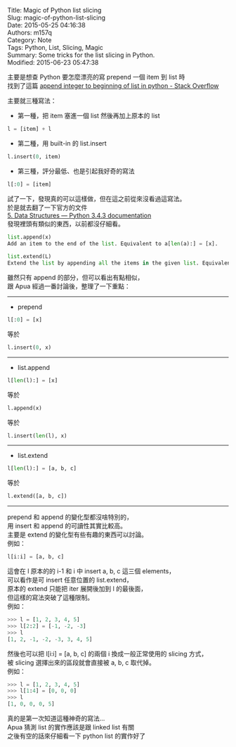 Title: Magic of Python list slicing  
Slug: magic-of-python-list-slicing  
Date: 2015-05-25 04:16:38  
Authors: m157q  
Category: Note  
Tags: Python, List, Slicing, Magic  
Summary: Some tricks for the list slicing in Python.  
Modified: 2015-06-23 05:47:38  
  
主要是想查 Python 要怎麼漂亮的寫 prepend 一個 item 到 list 時  
找到了這篇 [append integer to beginning of list in python - Stack Overflow](http://stackoverflow.com/questions/17911091/append-integer-to-beginning-of-list-in-python)  
  
主要就三種寫法：  
  
+ 第一種，把 item 塞進一個 list 然後再加上原本的 list  
```python  
l = [item] + l  
```  
  
+ 第二種，用 built-in 的 list.insert  
```python  
l.insert(0, item)  
```  
  
+ 第三種，評分最低、也是引起我好奇的寫法  
```python  
l[:0] = [item]  
```  
  
試了一下，發現真的可以這樣做，但在這之前從來沒看過這寫法。  
於是就去翻了一下官方的文件  
[5. Data Structures — Python 3.4.3 documentation](https://docs.python.org/3.4/tutorial/datastructures.html)  
發現裡頭有類似的東西，以前都沒仔細看。  
  
```python  
list.append(x)  
Add an item to the end of the list. Equivalent to a[len(a):] = [x].  
  
list.extend(L)  
Extend the list by appending all the items in the given list. Equivalent to a[len(a):] = L.  
```  
  
雖然只有 append 的部分，但可以看出有點相似，  
跟 Apua 經過一番討論後，整理了一下重點：  
  
---  
  
+ prepend  
```python  
l[:0] = [x]  
```  
等於  
```python  
l.insert(0, x)  
```  
  
---  
  
+ list.append  
```python  
l[len(l):] = [x]  
```  
等於  
```python  
l.append(x)  
```  
等於  
```python  
l.insert(len(l), x)  
```  
  
---  
  
+ list.extend  
```python  
l[len(l):] = [a, b, c]  
```  
等於  
```python  
l.extend([a, b, c])  
```  
  
---  
  
prepend 和 append 的變化型都沒啥特別的，  
用 insert 和 append 的可讀性其實比較高。  
主要是 extend 的變化型有些有趣的東西可以討論。  
例如：  
  
```python  
l[i:i] = [a, b, c]  
```  
  
這會在 l 原本的的 i-1 和 i 中 insert a, b, c 這三個 elements，  
可以看作是可 insert 任意位置的 list.extend，  
原本的 extend 只能把 iter 展開後加到 l 的最後面，  
但這樣的寫法突破了這種限制。  
例如：  
  
```python  
>>> l = [1, 2, 3, 4, 5]  
>>> l[2:2] = [-1, -2, -3]  
>>> l  
[1, 2, -1, -2, -3, 3, 4, 5]  
```  
  
然後也可以把 l[i:i] = [a, b, c] 的兩個 i 換成一般正常使用的 slicing 方式，  
被 slicing 選擇出來的區段就會直接被 a, b, c 取代掉。  
例如：  
  
```python  
>>> l = [1, 2, 3, 4, 5]  
>>> l[1:4] = [0, 0, 0]  
>>> l  
[1, 0, 0, 0, 5]  
```  
  
真的是第一次知道這種神奇的寫法...  
Apua 猜測 list 的實作應該是跟 linked list 有關  
之後有空的話來仔細看一下 python list 的實作好了  
  
